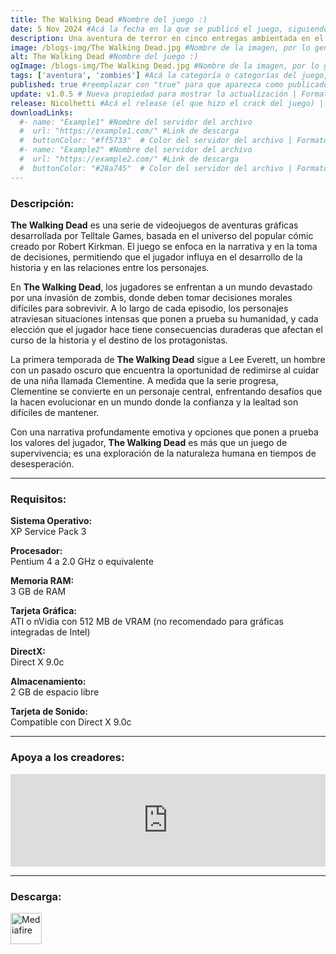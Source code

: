 ```yaml
---
title: The Walking Dead #Nombre del juego :)
date: 5 Nov 2024 #Acá la fecha en la que se publicó el juego, siguiendo este formato: Dia "30", Mes "Oct", Año "2024" = como debe quedar: 30 Oct 2024
description: Una aventura de terror en cinco entregas ambientada en el mismo universo que la galardonada serie de cómics de Robert Kirkman. #Acá una mini descripción del juego
image: /blogs-img/The Walking Dead.jpg #Nombre de la imagen, por lo general es exactamente el mismo nombre que el juego excluyendo lo ":" (Dos puntos)
alt: The Walking Dead #Nombre del juego :)
ogImage: /blogs-img/The Walking Dead.jpg #Nombre de la imagen, por lo general es exactamente el mismo nombre que el juego excluyendo lo ":" (Dos puntos)
tags: ['aventura', 'zombies'] #Acá la categoría o categorías del juego, si es más de una se coloca en este formato: ['categoría1', 'categoría2']
published: true #reemplazar con "true" para que aparezca como publicado
update: v1.0.5 # Nueva propiedad para mostrar la actualización | Formato: v1.0.0
release: Nicolhetti #Acá el release (el que hizo el crack del juego) | Formato: Nicolhetti
downloadLinks:
  #- name: "Example1" #Nombre del servidor del archivo
  #  url: "https://example1.com/" #Link de descarga
  #  buttonColor: "#ff5733"  # Color del servidor del archivo | Formato hexadecimal | MediaFire: #0171F0 | Buzzheavier: #FF6600 |
  #- name: "Example2" #Nombre del servidor del archivo
  #  url: "https://example2.com/" #Link de descarga
  #  buttonColor: "#28a745"  # Color del servidor del archivo | Formato hexadecimal | MediaFire: #0171F0 | Buzzheavier: #FF6600 |
---
```


<!--En VSCode seleccionando una palabra, por ejemplo: "The Walking Dead" y apretando Ctrl+F2 se seleccionan todas las palabras iguales-->

### Descripción:
**The Walking Dead** es una serie de videojuegos de aventuras gráficas desarrollada por Telltale Games, basada en el universo del popular cómic creado por Robert Kirkman. El juego se enfoca en la narrativa y en la toma de decisiones, permitiendo que el jugador influya en el desarrollo de la historia y en las relaciones entre los personajes.

En **The Walking Dead**, los jugadores se enfrentan a un mundo devastado por una invasión de zombis, donde deben tomar decisiones morales difíciles para sobrevivir. A lo largo de cada episodio, los personajes atraviesan situaciones intensas que ponen a prueba su humanidad, y cada elección que el jugador hace tiene consecuencias duraderas que afectan el curso de la historia y el destino de los protagonistas.

La primera temporada de **The Walking Dead** sigue a Lee Everett, un hombre con un pasado oscuro que encuentra la oportunidad de redimirse al cuidar de una niña llamada Clementine. A medida que la serie progresa, Clementine se convierte en un personaje central, enfrentando desafíos que la hacen evolucionar en un mundo donde la confianza y la lealtad son difíciles de mantener.

Con una narrativa profundamente emotiva y opciones que ponen a prueba los valores del jugador, **The Walking Dead** es más que un juego de supervivencia; es una exploración de la naturaleza humana en tiempos de desesperación.
<!--Prompt para Chat-GPT: Hazme una descripción para el juego "The Walking Dead" y cada que menciones "The Walking Dead" ponlo en negrita -->

---

### Requisitos:
**Sistema Operativo:**  
XP Service Pack 3

**Procesador:**  
Pentium 4 a 2.0 GHz o equivalente

**Memoria RAM:**  
3 GB de RAM

**Tarjeta Gráfica:**  
ATI o nVidia con 512 MB de VRAM (no recomendado para gráficas integradas de Intel)

**DirectX:**  
Direct X 9.0c

**Almacenamiento:**  
2 GB de espacio libre

**Tarjeta de Sonido:**  
Compatible con Direct X 9.0c

<!--Si falta o sobra un requisito se quita o se agrega manteniendo el mismo formato-->

---

### Apoya a los creadores:
<iframe src="https://store.steampowered.com/widget/207610/" frameborder="0" style="background-color: transparent; width: 100% !important; aspect-ratio: 646 / 190;"></iframe>

<!--Reemplazar los numeros (AppID) del juego (en este caso 2668510) por el numero (AppID) correspondiente con el juego a publicar-->
<!--El AppID se encuentra en la URL del Juego en Steam-->

---

### Descarga:

[<img src="https://gist.github.com/cxmeel/0dbc95191f239b631c3874f4ccf114e2/raw/download.svg" alt="Mediafire" height="50" />](https://www.mediafire.com/file/5pdxmm0wyvgu1vg/The_Walking_Dead_-_Season_1.zip/file)

<!-- # se debe reemplazar por el link de descarga-->

<!--NOMBRE-DEL-SERVICIO se debe reemplazar por el servicio donde está subido el juego-->